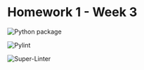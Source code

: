 # Homework 1 - Week 3

![Python package](https://github.com/vcu-vana/root_homework1/workflows/Python%20package/badge.svg)

![Pylint](https://github.com/vcu-vana/root_homework1/workflows/Pylint/badge.svg)

![Super-Linter](https://github.com/vcu-vana/root_homework1/workflows/Super-Linter/badge.svg)

